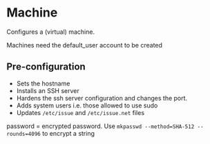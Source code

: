 # Machine

Configures a (virtual) machine.

Machines need the default_user account to be created

## Pre-configuration

* Sets the hostname
* Installs an SSH server
* Hardens the ssh server configuration and changes the port.
* Adds system users i.e. those allowed to use sudo
* Updates `/etc/issue` and `/etc/issue.net` files

password = encrypted password.
Use `mkpasswd --method=SHA-512 --rounds=4096` to encrypt a string
